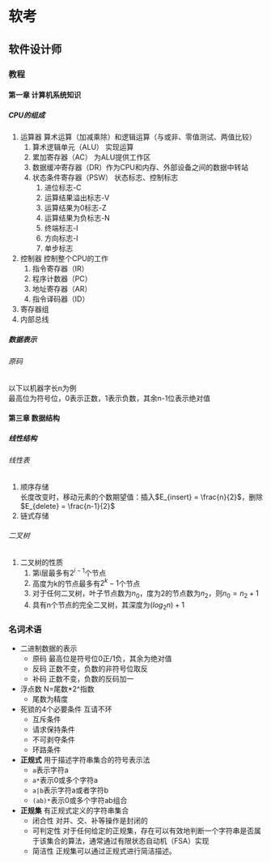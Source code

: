 # 软考
## 软件设计师
### 教程
#### 第一章 计算机系统知识
##### CPU的组成
1. 运算器 算术运算（加减乘除）和逻辑运算（与或非、零值测试、两值比较）
   1. 算术逻辑单元（ALU） 实现运算
   2. 累加寄存器（AC） 为ALU提供工作区
   3. 数据缓冲寄存器（DR）作为CPU和内存、外部设备之间的数据中转站
   4. 状态条件寄存器（PSW） 状态标志、控制标志
        1. 进位标志-C
        2. 运算结果溢出标志-V
        3. 运算结果为0标志-Z
        4. 运算结果为负标志-N
        5. 终端标志-I
        6. 方向标志-I
        7. 单步标志
2. 控制器 控制整个CPU的工作
   1. 指令寄存器（IR） 
   2. 程序计数器（PC）
   3. 地址寄存器（AR）
   4. 指令译码器（ID）
3. 寄存器组
4. 内部总线
##### 数据表示
###### 原码
以下以机器字长n为例  
最高位为符号位，0表示正数，1表示负数，其余n-1位表示绝对值
#### 第三章 数据结构
##### 线性结构
###### 线性表
1. 顺序存储  
长度改变时，移动元素的个数期望值：插入$E_{insert} = \frac{n}{2}$，删除$E_{delete} = \frac{n-1}{2}$
2. 链式存储  
###### 二叉树
1. 二叉树的性质  
   1. 第i层最多有$2^{i-1}$个节点
   2. 高度为k的节点最多有$2^k-1$个节点
   3. 对于任何二叉树，叶子节点数为$n_0$，度为2的节点数为$n_2$，则$n_0=n_2+1$
   4. 具有n个节点的完全二叉树，其深度为$(log_2n)+1$

### 名词术语
- 二进制数据的表示
  - 原码 最高位是符号位0正/1负，其余为绝对值
  - 反码 正数不变，负数的非符号位取反
  - 补码 正数不变，负数的反码加一
- 浮点数 N=尾数*2^指数
  - 尾数为精度
- 死锁的4个必要条件 互请不环
  - 互斥条件
  - 请求保持条件
  - 不可剥夺条件
  - 环路条件 
- **正规式** 用于描述字符串集合的符号表示法
  - `a`表示字符a
  - `a*`表示0或多个字符a 
  - `a|b`表示字符a或者字符b
  - `(ab)*`表示0或多个字符ab组合
- **正规集** 有正规式定义的字符串集合
  - 闭合性 对并、交、补等操作是封闭的
  - 可判定性 对于任何给定的正规集，存在可以有效地判断一个字符串是否属于该集合的算法，通常通过有限状态自动机（FSA）实现
  - 简洁性 正规集可以通过正规式进行简洁描述。